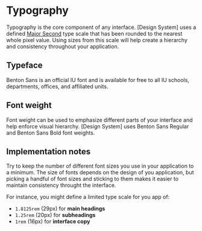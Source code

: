 # Typography

Typography is the core component of any interface. [Design System] uses a defined [Major Second](http://type-scale.com/?size=16&scale=1.125&text=A%20Visual%20Type%20Scale&webfont=Libre+Baskerville&font-family=%27Libre%20Baskerville%27,%20serif&font-weight=400&font-family-headers=&font-weight-headers=inherit&background-color=white&font-color=#333) type scale that has been rounded to the nearest whole pixel value. Using sizes from this scale will help create a hierarchy and consistency throughout your application.

## Typeface

Benton Sans is an official IU font and is available for free to all IU schools, departments, offices, and affiliated units.

## Font weight

Font weight can be used to emphasize different parts of your interface and help enforce visual hierarchy. [Design System] uses Benton Sans Regular and Benton Sans Bold font weights.

## Implementation notes
Try to keep the number of different font sizes you use in your application to a minimum. The size of fonts depends on the design of you application, but picking a handful of font sizes and sticking to them makes it easier to maintain consistency throught the interface.

For instance, you might define a limited type scale for you app of:

- `1.8125rem` (29px) for **main headings**
- `1.25rem` (20px) for **subheadings**
- `1rem` (16px) for **interface copy**

